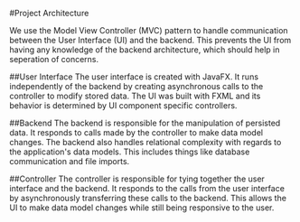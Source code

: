 #Project Architecture

We use the Model View Controller (MVC) pattern to handle communication between the User Interface (UI) and the backend. This prevents the UI from having any knowledge of the backend architecture, which should help in seperation of concerns. 

##User Interface
The user interface is created with JavaFX. It runs independently of the backend by creating asynchronous calls to the controller to modify stored data. The UI was built with FXML and its behavior is determined by UI component specific controllers. 

##Backend
The backend is responsible for the manipulation of persisted data. It responds to calls made by the controller to make data model changes. The backend also handles relational complexity with regards to the application's data models. This includes things like database communication and file imports.

##Controller
The controller is responsible for tying together the user interface and the backend. It responds to the calls from the user interface by asynchronously transferring these calls to the backend. This allows the UI to make data model changes while still being responsive to the user.
